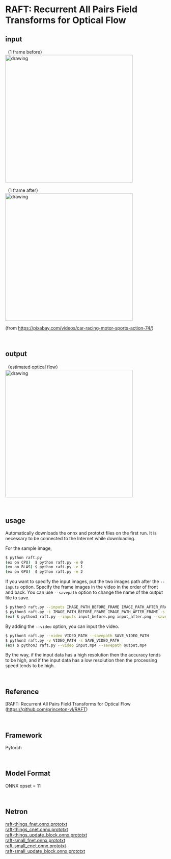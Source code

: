 # RAFT: Recurrent All Pairs Field Transforms for Optical Flow

## input

（1 frame before）<br/>
<img src="https://user-images.githubusercontent.com/9916906/135715920-3f3db27c-9efc-4199-924b-4f3ae99455f5.png" alt="drawing" width="400"/>

（1 frame after）<br/>
<img src="https://user-images.githubusercontent.com/9916906/135715898-4a34ff94-80f1-40fd-b9d4-9d9bf4f3e9a6.png" alt="drawing" width="400"/>

(from https://pixabay.com/videos/car-racing-motor-sports-action-74/)

<br/>

## output

（estimated optical flow）<br/>
<img src="https://user-images.githubusercontent.com/9916906/135715855-28781f4a-1b11-4032-a785-7cbf9be0cced.png" alt="drawing" width="400"/>

<br/>

## usage
Automatically downloads the onnx and prototxt files on the first run.
It is necessary to be connected to the Internet while downloading.

For the sample image,
``` bash
$ python raft.py
(ex on CPU)  $ python raft.py -e 0
(ex on BLAS) $ python raft.py -e 1
(ex on GPU)  $ python raft.py -e 2
```

If you want to specify the input images, put the two images path after the `--inputs` option.
Specify the frame images in the video in the order of front and back.
You can use `--savepath` option to change the name of the output file to save.
```bash
$ python3 raft.py --inputs IMAGE_PATH_BEFORE_FRAME IMAGE_PATH_AFTER_FRAME --savepath SAVE_IMAGE_PATH
$ python3 raft.py -i IMAGE_PATH_BEFORE_FRAME IMAGE_PATH_AFTER_FRAME -s SAVE_IMAGE_PATH
(ex) $ python3 raft.py --inputs input_before.png input_after.png --savepath output.png
```

By adding the `--video` option, you can input the video.
```bash
$ python3 raft.py --video VIDEO_PATH --savepath SAVE_VIDEO_PATH
$ python3 raft.py -v VIDEO_PATH -s SAVE_VIDEO_PATH
(ex) $ python3 raft.py --video input.mp4 --savepath output.mp4
```

By the way, if the input data has a high resolution then the accuracy tends to be high, and if the input data has a low resolution then the processing speed tends to be high.

<br/>

## Reference

[RAFT: Recurrent All Pairs Field Transforms for Optical Flow (https://github.com/princeton-vl/RAFT)

<br/>

## Framework
Pytorch

<br/>

## Model Format
ONNX opset = 11

<br/>

## Netron

[raft-things_fnet.onnx.prototxt](https://netron.app/?url=https://storage.googleapis.com/ailia-models/raft/raft-things_fnet.onnx.prototxt)<br/>
[raft-things_cnet.onnx.prototxt](https://netron.app/?url=https://storage.googleapis.com/ailia-models/raft/raft-things_cnet.onnx.prototxt)<br/>
[raft-things_update_block.onnx.prototxt](https://netron.app/?url=https://storage.googleapis.com/ailia-models/raft/raft-things_update_block.onnx.prototxt)<br/>
[raft-small_fnet.onnx.prototxt](https://netron.app/?url=https://storage.googleapis.com/ailia-models/raft/raft-small_fnet.onnx.prototxt)<br/>
[raft-small_cnet.onnx.prototxt](https://netron.app/?url=https://storage.googleapis.com/ailia-models/raft/raft-small_cnet.onnx.prototxt)<br/>
[raft-small_update_block.onnx.prototxt](https://netron.app/?url=https://storage.googleapis.com/ailia-models/raft/raft-small_update_block.onnx.prototxt)<br/>
